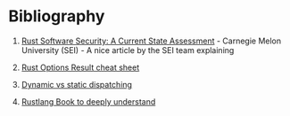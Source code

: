 # Bibliography

1. [Rust Software Security: A Current State Assessment](https://insights.sei.cmu.edu/blog/rust-software-security-a-current-state-assessment/) - Carnegie Melon University (SEI) - A nice article by the SEI team explaining 

2. [Rust Options Result cheat sheet](https://upsuper.github.io/rust-cheatsheet/) 

3. [Dynamic vs static dispatching](https://www.cs.brandeis.edu/~cs146a/rust/doc-02-21-2015/book/static-and-dynamic-dispatch.html)

4. [Rustlang Book to deeply understand](https://rust-book.cs.brown.edu/ch00-00-introduction.html)